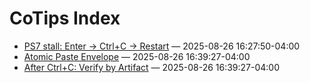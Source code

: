 <!-- status: stub; target: 150+ words -->
<!-- status: stub; target: 150+ words -->
<!-- status: stub; target: 150+ words -->
<!-- status: stub; target: 150+ words -->
<!-- status: stub; target: 150+ words -->
<!-- status: stub; target: 150+ words -->
<!-- status: stub; target: 150+ words -->
# CoTips Index

- [PS7 stall: Enter → Ctrl+C → Restart](CoTip-PS7-001.md) — 2025-08-26 16:27:50-04:00
- [Atomic Paste Envelope](CoTip-PS7-002.md) — 2025-08-26 16:39:27-04:00
- [After Ctrl+C: Verify by Artifact](CoTip-PS7-003.md) — 2025-08-26 16:39:27-04:00







